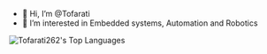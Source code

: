 - 👋 Hi, I’m @Tofarati
- 👀 I’m interested in  Embedded systems, Automation and Robotics

![Tofarati262's Top Languages](https://github-readme-stats.vercel.app/api/top-langs/?username=Tofarati262&theme=tokyonight&show_icons=true&hide_border=true&layout=compact)

<!---
Tofarati262/Tofarati262 is a ✨ special ✨ repository because its `README.md` (this file) appears on your GitHub profile.
You can click the Preview link to take a look at your changes.
--->

